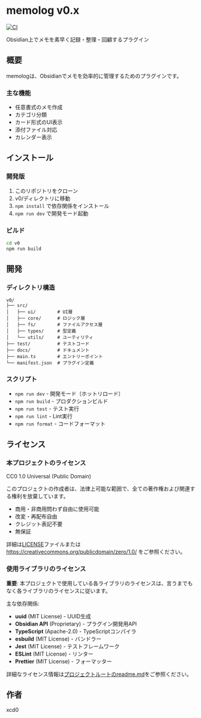 # memolog v0.x

[![CI](https://github.com/xcd0/obsidian-memolog/actions/workflows/ci.yml/badge.svg)](https://github.com/xcd0/obsidian-memolog/actions/workflows/ci.yml)

Obsidian上でメモを素早く記録・整理・回顧するプラグイン

## 概要

memologは、Obsidianでメモを効率的に管理するためのプラグインです。

### 主な機能

- 任意書式のメモ作成
- カテゴリ分類
- カード形式のUI表示
- 添付ファイル対応
- カレンダー表示

## インストール

### 開発版

1. このリポジトリをクローン
2. v0/ディレクトリに移動
3. `npm install` で依存関係をインストール
4. `npm run dev` で開発モード起動

### ビルド

```bash
cd v0
npm run build
```

## 開発

### ディレクトリ構造

```
v0/
├── src/
│   ├── ui/        # UI層
│   ├── core/      # ロジック層
│   ├── fs/        # ファイルアクセス層
│   ├── types/     # 型定義
│   └── utils/     # ユーティリティ
├── test/          # テストコード
├── docs/          # ドキュメント
├── main.ts        # エントリーポイント
└── manifest.json  # プラグイン定義
```

### スクリプト

- `npm run dev` - 開発モード（ホットリロード）
- `npm run build` - プロダクションビルド
- `npm run test` - テスト実行
- `npm run lint` - Lint実行
- `npm run format` - コードフォーマット

## ライセンス

### 本プロジェクトのライセンス

CC0 1.0 Universal (Public Domain)

このプロジェクトの作成者は、法律上可能な範囲で、全ての著作権および関連する権利を放棄しています。

- 商用・非商用問わず自由に使用可能
- 改変・再配布自由
- クレジット表記不要
- 無保証

詳細は[LICENSE](../LICENSE)ファイルまたは https://creativecommons.org/publicdomain/zero/1.0/ をご参照ください。

### 使用ライブラリのライセンス

**重要**: 本プロジェクトで使用している各ライブラリのライセンスは、言うまでもなく各ライブラリのライセンスに従います。

主な依存関係:
- **uuid** (MIT License) - UUID生成
- **Obsidian API** (Proprietary) - プラグイン開発用API
- **TypeScript** (Apache-2.0) - TypeScriptコンパイラ
- **esbuild** (MIT License) - バンドラー
- **Jest** (MIT License) - テストフレームワーク
- **ESLint** (MIT License) - リンター
- **Prettier** (MIT License) - フォーマッター

詳細なライセンス情報は[プロジェクトルートのreadme.md](../readme.md#10-ライセンス)をご参照ください。

## 作者

xcd0
